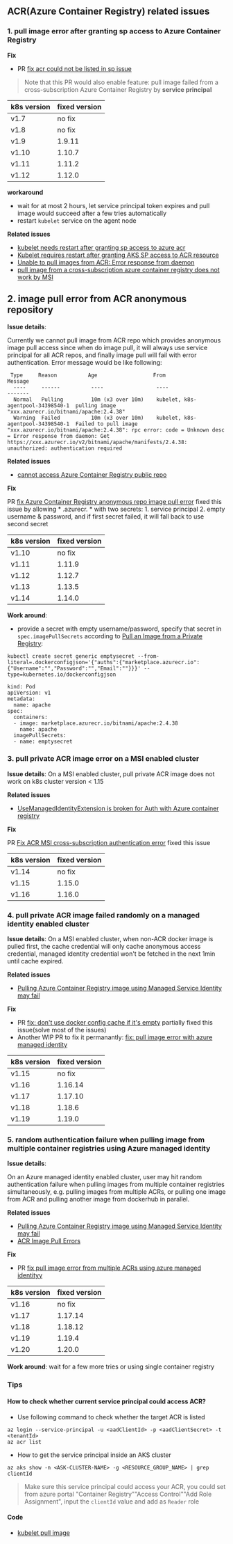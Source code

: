 ## ACR(Azure Container Registry) related issues

### 1. pull image error after granting sp access to Azure Container Registry
**Fix**
 - PR [fix acr could not be listed in sp issue](https://github.com/kubernetes/kubernetes/pull/66429)
> Note that this PR would also enable feature: pull image failed from a cross-subscription Azure Container Registry by **service principal**

| k8s version | fixed version |
| ---- | ---- |
| v1.7 | no fix |
| v1.8 | no fix |
| v1.9 | 1.9.11 |
| v1.10 | 1.10.7 |
| v1.11 | 1.11.2 |
| v1.12 | 1.12.0 |

**workaround**
 - wait for at most 2 hours, let service principal token expires and pull image would succeed after a few tries automatically
 - restart `kubelet` service on the agent node

**Related issues**
 - [kubelet needs restart after granting sp access to azure acr](https://github.com/kubernetes/kubernetes/issues/65225)
 - [Kubelet requires restart after granting AKS SP access to ACR resource](https://github.com/Azure/AKS/issues/442)
 - [Unable to pull images from ACR: Error response from daemon](https://github.com/Azure/acs-engine/issues/3654)
 - [pull image from a cross-subscription azure container registry does not work by MSI](https://github.com/kubernetes/kubernetes/issues/67892)

## 2. image pull error from ACR anonymous repository

**Issue details**:

Currently we cannot pull image from ACR repo which provides anonymous image pull access since when do image pull, it will always use service principal for all ACR repos, and finally image pull will fail with error authentication. Error message would be like following:
```
 Type     Reason          Age                  From                               Message
  ----     ------          ----                 ----                               -------
  Normal   Pulling         10m (x3 over 10m)    kubelet, k8s-agentpool-34398540-1  pulling image "xxx.azurecr.io/bitnami/apache:2.4.38"
  Warning  Failed          10m (x3 over 10m)    kubelet, k8s-agentpool-34398540-1  Failed to pull image "xxx.azurecr.io/bitnami/apache:2.4.38": rpc error: code = Unknown desc = Error response from daemon: Get https://xxx.azurecr.io/v2/bitnami/apache/manifests/2.4.38: unauthorized: authentication required
```


**Related issues**

- [cannot access Azure Container Registry public repo](https://github.com/kubernetes/kubernetes/issues/74714)

**Fix**

PR [fix Azure Container Registry anonymous repo image pull error](https://github.com/kubernetes/kubernetes/pull/74715) fixed this issue by allowing * .azurecr. * with two secrets: 1. service principal 2. empty username & password, and if first secret failed, it will fall back to use second secret


| k8s version | fixed version |
| ---- | ---- |
| v1.10 | no fix |
| v1.11 | 1.11.9 |
| v1.12 | 1.12.7 |
| v1.13 | 1.13.5 |
| v1.14 | 1.14.0 |

**Work around**:
 - provide a secret with empty username/password, specify that secret in `spec.imagePullSecrets` according to [Pull an Image from a Private Registry](https://kubernetes.io/docs/tasks/configure-pod-container/pull-image-private-registry):
```
kubectl create secret generic emptysecret --from-literal=.dockerconfigjson='{"auths":{"marketplace.azurecr.io":{"Username":"","Password":"","Email":""}}}' --type=kubernetes.io/dockerconfigjson

kind: Pod
apiVersion: v1
metadata:
  name: apache
spec:
  containers:
  - image: marketplace.azurecr.io/bitnami/apache:2.4.38
    name: apache
  imagePullSecrets:
  - name: emptysecret
```
 
### 3. pull private ACR image error on a MSI enabled cluster

**Issue details**:
On a MSI enabled cluster, pull private ACR image does not work on k8s cluster version < 1.15

**Related issues**
- [UseManagedIdentityExtension is broken for Auth with Azure container registry](https://github.com/kubernetes/kubernetes/issues/87579)

**Fix**

PR [Fix ACR MSI cross-subscription authentication error](https://github.com/kubernetes/kubernetes/pull/77245) fixed this issue 

| k8s version | fixed version |
| ---- | ---- |
| v1.14 | no fix |
| v1.15 | 1.15.0 |
| v1.16 | 1.16.0 |

### 4. pull private ACR image failed randomly on a managed identity enabled cluster

**Issue details**:
On a MSI enabled cluster, when non-ACR docker image is pulled first, the cache credential will only cache anonymous access credential, managed identity credential won't be fetched in the next 1min until cache expired.

**Related issues**
- [Pulling Azure Container Registry image using Managed Service Identity may fail
](https://github.com/kubernetes/kubernetes/issues/92326)

**Fix**

 - PR [fix: don't use docker config cache if it's empty](https://github.com/kubernetes/kubernetes/pull/92330) partially fixed this issue(solve most of the issues)
 - Another WIP PR to fix it permanantly: [fix: pull image error with azure managed identity](https://github.com/kubernetes/kubernetes/pull/92818)

| k8s version | fixed version |
| ---- | ---- |
| v1.15 | no fix |
| v1.16 | 1.16.14 |
| v1.17 | 1.17.10 |
| v1.18 | 1.18.6 |
| v1.19 | 1.19.0 |

### 5. random authentication failure when pulling image from multiple container registries using Azure managed identity

**Issue details**:

On an Azure managed identity enabled cluster, user may hit random authentication failure when pulling images from multiple container registries simultaneously, e.g. pulling images from multiple ACRs, or pulling one image from ACR and pulling another image from dockerhub in parallel.

**Related issues**
- [Pulling Azure Container Registry image using Managed Service Identity may fail](https://github.com/kubernetes/kubernetes/issues/92326)
- [ACR Image Pull Errors](https://github.com/Azure/acr/issues/451)

**Fix**

 - PR [fix pull image error from multiple ACRs using azure managed identityy](https://github.com/kubernetes/kubernetes/pull/96355)

| k8s version | fixed version |
| ---- | ---- |
| v1.16 | no fix |
| v1.17 | 1.17.14 |
| v1.18 | 1.18.12 |
| v1.19 | 1.19.4 |
| v1.20 | 1.20.0 |

**Work around**:
wait for a few more tries or using single container registry

### Tips
#### How to check whether current service principal could access ACR?

 - Use following command to check whether the target ACR is listed
```
az login --service-principal -u <aadClientId> -p <aadClientSecret> -t <tenantId>
az acr list
```

 - How to get the service principal inside an AKS cluster
 ```
 az aks show -n <ASK-CLUSTER-NAME> -g <RESOURCE_GROUP_NAME> | grep clientId
 ```
 > Make sure this service principal could access your ACR, you could set from azure portal "Container Registry"\"Access Control"\"Add Role Assignment", input the `clientId` value and add as `Reader` role

#### Code
 - [kubelet pull image](https://github.com/kubernetes/kubernetes/blob/49c50720e4e36f8b6d736feadb926b6dfa8421e6/pkg/kubelet/kuberuntime/kuberuntime_image.go#L59)

